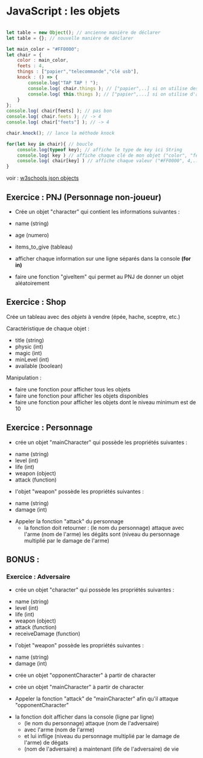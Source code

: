 # JavaScript : les objets

```javascript

let table = new Object(); // ancienne manière de déclarer
let table = {}; // nouvelle manière de déclarer

let main_color = "#FF0000";
let chair = {
	color : main_color,
	feets : 4,
	things : ["papier","telecommande","clé usb"],
	knock : () => {
		console.log("TAP TAP ! ");
		console.log( chair.things ); // ["papier",..] si on utilise des références 
		console.log( this.things ); // ["papier",...] si on utilise d'autres instances
	}
};
console.log( chair[feets] ); // pas bon
console.log( chair.feets ); // -> 4
console.log( chair["feets"] ); // -> 4

chair.knock(); // lance la méthode knock

for(let key in chair){ // boucle
	console.log(typeof key); // affiche le type de key ici String
	console.log( key ) // affiche chaque clé de mon objet ("color", "feets",...)
	console.log( chair[key] ) // affiche chaque valeur ("#FF0000", 4,...)
}
```

voir : [w3schools json objects](https://www.w3schools.com/js/js_json_objects.asp)



## Exercice : PNJ (Personnage non-joueur)

* Crée un objet "character" qui contient les informations suivantes :

- name (string)
- age (numero)
- items_to_give (tableau)

- afficher chaque information sur une ligne séparés dans la console __(for in)__
- faire une fonction "giveItem" qui permet au PNJ de donner un objet aléatoirement

## Exercice : Shop

Crée un tableau avec des *objets* à vendre (épée, hache, sceptre, etc.)

Caractéristique de chaque objet :

- title (string) 
- physic (int)
- magic (int)
- minLevel (int)
- available (boolean)

Manipulation :

- faire une fonction pour afficher tous les objets
- faire une fonction pour afficher les objets disponibles
- faire une fonction pour afficher les objets dont le niveau minimum est de 10


## Exercice : Personnage

* crée un objet "mainCharacter" qui possède les propriétés suivantes : 
- name (string) 
- level (int) 
- life (int) 
- weapon (object) 
- attack (function) 

* l'objet "weapon" possède les propriétés suivantes :
- name (string) 
- damage (int) 

* Appeler la fonction "attack" du personnage
	- la fonction doit retourner :
		(le nom du personnage) attaque avec l'arme (nom de l'arme) les dégâts sont (niveau du personnage multiplié par le damage de l'arme)



## BONUS :

### Exercice : Adversaire

* crée un objet "character" qui possède les propriétés suivantes : 

- name (string) 
- level (int) 
- life (int) 
- weapon (object) 
- attack (function)
- receiveDamage (function)

* l'objet "weapon" possède les propriétés suivantes :

- name (string) 
- damage (int) 

* crée un objet "opponentCharacter" à partir de character
* crée un objet "mainCharacter" à partir de character

* Appeler la fonction "attack" de "mainCharacter" afin qu'il attaque "opponentCharacter"
- la fonction doit afficher dans la console (ligne par ligne)
	+ (le nom du personnage) attaque (nom de l'adversaire)
	+ avec l'arme (nom de l'arme) 
	+ et lui inflige (niveau du personnage multiplié par le damage de l'arme) de dégats
	+ (nom de l'adversaire) a maintenant (life de l'adversaire) de vie

